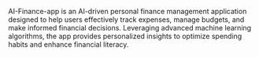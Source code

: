 AI-Finance-app is an AI-driven personal finance management application designed to help users effectively track expenses, manage budgets, and make informed financial decisions. Leveraging advanced machine learning algorithms, the app provides personalized insights to optimize spending habits and enhance financial literacy.
